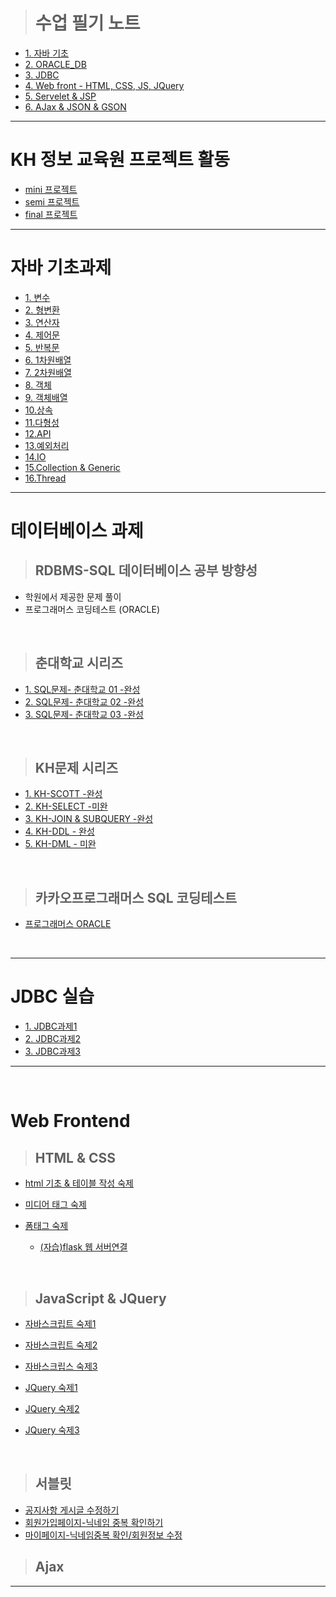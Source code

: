 > # 수업 필기 노트

- [1. 자바 기초](./notes/JAVA_BASIC)
- [2. ORACLE_DB](./notes/ORACLE_DATABASE)
- [3. JDBC](./notes/JDBC)
- [4. Web front - HTML, CSS, JS, JQuery](./notes/Web-Front)
- [5. Servelet & JSP](./notes/JSP_Servlet)
- [6. AJax & JSON & GSON](./notes/AJAX)

<hr>

# KH 정보 교육원 프로젝트 활동
- [mini 프로젝트](./projects/mini)
- [semi 프로젝트](./projects/semi)
- [final 프로젝트](./projects/final)

<hr>

# 자바 기초과제

- [1. 변수](./homework/hw01/1_변수과제)
- [2. 형변환](./homework/hw01/2_형변환과제)
- [3. 연산자](./homework/hw01/3_연산자)
- [4. 제어문](./homework/hw01/4_제어문)
- [5. 반복문](./homework/hw01/5_반복문)
- [6. 1차원배열](./homework/hw01/6_1차원배열/ArrayPractice.java)
- [7. 2차원배열](./homework/hw01/7_2차원배열/DimensionPractice.java)
- [8. 객체](./homework/hw01/8_객체)
- [9. 객체배열](./homework/hw01/9_객체배열)
- [10.상속](./homework/hw01/10_상속)
- [11.다형성](./homework/hw01/11_다형성)
- [12.API](./homework/hw01/12_API)
- [13.예외처리](./homework/hw01/13_예외처리)
- [14.IO](./homework/hw01/14_IO)
- [15.Collection & Generic](./homework/hw01/15_Collection_Generic)
- [16.Thread](./homework/hw01/16_Thread)

<HR>

# 데이터베이스 과제

> ## RDBMS-SQL 데이터베이스 공부 방향성

- 학원에서 제공한 문제 풀이
- 프로그래머스 코딩테스트 (ORACLE)

<br>

> ## 춘대학교 시리즈

- [1. SQL문제- 춘대학교 01 -완성](./homework/hw02/0708_choon)
- [2. SQL문제- 춘대학교 02 -완성](./homework/hw02/0708_choon02)
- [3. SQL문제- 춘대학교 03 -완성](./homework/hw02/0709_choon03)

<br>

> ## KH문제 시리즈

- [1. KH-SCOTT -완성](./homework/hw02/0708_scott)
- [2. KH-SELECT -미완](./homework/hw02/0708_kh_select)
- [3. KH-JOIN & SUBQUERY -완성](./homework/hw02/0709_subquery)
- [4. KH-DDL - 완성](./homework/hw02/SQL04_DDL)
- [5. KH-DML - 미완](./homework/hw02/SQL05_DML)

<br>

> ## 카카오프로그래머스 SQL 코딩테스트

- [프로그래머스 ORACLE](./homework/programmers_oracle)

<BR>

<HR>

# JDBC 실습
- [1. JDBC과제1](./notes/JDBC/0720)
- [2. JDBC과제2](./notes/JDBC/0721)
- [3. JDBC과제3](./notes/JDBC/0722)

<hr>

<br>

# Web Frontend

> ## HTML & CSS

- [html 기초 & 테이블 작성 숙제](./homework/hw03/01_html5/0723/homework01.html)

- [ 미디어 태그 숙제](./homework/hw03/01_html5/0724/homework02.html)
- [ 폼태그 숙제](./homework/hw03/01_html5/0724/templates/productform.html)
  - [(자습)flask 웹 서버연결](./homework/hw03/01_html5/0724/server.py)

<BR>

> ## JavaScript & JQuery

- [자바스크립트 숙제1](./homework/hw03/03_javascript/homework01.html)
- [자바스크립트 숙제2](./homework/hw03/03_javascript/0731/)
- [자바스크립스 숙제3](./homework/hw03/03_javascript/0803)

- [JQuery 숙제1](./homework/hw03/04_jquery/버튼카운트/)
- [JQuery 숙제2](./homework/hw03/04_jquery/카메라/)
- [JQuery 숙제3](./homework/hw03/04_jquery/회원가입/)

<BR>
  
  
> ## 서블릿

- [공지사항 게시글 수정하기](./homework/hw04/0818_updateNotice/)
- [회원가입페이지-닉네임 중복 확인하기](./homework/hw04/0819_checkNickName_SignUp)
- [마이페이지-닉네임중복 확인/회원정보 수정](./homework/hw04/0819_checkNickName_UpdateInfo)


> ## Ajax

<hr>
